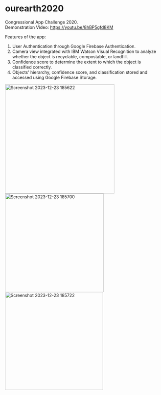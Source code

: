 # ourearth2020
Congressional App Challenge 2020.   
Demonstration Video: https://youtu.be/8hBP5gfd8KM

Features of the app: 
1. User Authentication through Google Firebase Authentication.
2. Camera view integrated with IBM Watson Visual Recognition to analyze whether the object is recyclable, compostable, or landfill.
3. Confidence score to determine the extent to which the object is classified correctly.
4. Objects' hierarchy, confidence score, and classification stored and accessed using Google Firebase Storage.


<img width="357" alt="Screenshot 2023-12-23 185622" src="https://github.com/GauthamHari000/our_earth2020/assets/62849063/3cb8e476-c44f-46b0-8c1d-34729a8d8010">
<img width="322" alt="Screenshot 2023-12-23 185700" src="https://github.com/GauthamHari000/our_earth2020/assets/62849063/ed299e02-70af-490b-bb9f-f83551c6cf7d">
<img width="320" alt="Screenshot 2023-12-23 185722" src="https://github.com/GauthamHari000/our_earth2020/assets/62849063/841490ed-e408-49af-a15c-9a97b44b5a8d">
